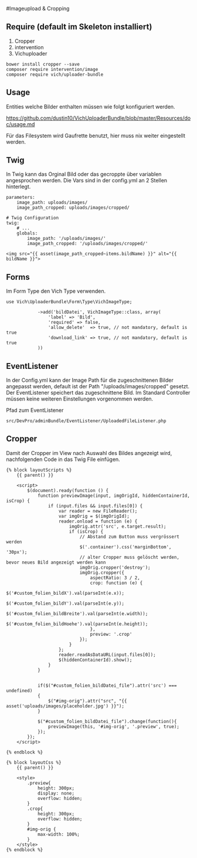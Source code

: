 #Imageupload & Cropping

## Require (default im Skeleton installiert)

1. Cropper 
2. intervention
3. Vichuploader

```
bower install cropper --save
composer require intervention/image
composer require vich/uploader-bundle
```

## Usage

Entities welche Bilder enthalten müssen wie folgt konfiguriert werden.

https://github.com/dustin10/VichUploaderBundle/blob/master/Resources/doc/usage.md

Für das Filesystem wird Gaufrette benutzt, hier muss nix weiter eingestellt werden.

## Twig

In Twig kann das Orginal Bild oder das gecroppte über variablen angesprochen werden. Die Vars sind 
in der config.yml an 2 Stellen hinterlegt.

```
parameters:
    image_path: uploads/images/
    image_path_cropped: uploads/images/cropped/
```

```
# Twig Configuration
twig:
    # ...
    globals:
        image_path: '/uploads/images/'
        image_path_cropped: '/uploads/images/cropped/'
```

```
<img src="{{ asset(image_path_cropped~items.bildName) }}" alt="{{ bildName }}">
```

## Forms

Im Form Type den Vich Type verwenden.

```
use Vich\UploaderBundle\Form\Type\VichImageType;

            ->add('bildDatei', VichImageType::class, array(
                'label' => 'Bild',
                'required' => false,
                'allow_delete'  => true, // not mandatory, default is true
                'download_link' => true, // not mandatory, default is true
            ))
```

## EventListener

In der Config.yml kann der Image Path für die zugeschnittenen Bilder angepasst werden, default ist der Path "/uploads/images/cropped" 
gesetzt. Der EventListener speichert das zugeschnittene Bild. Im Standard Controller müssen keine weiteren Einstellungen vorgenommen werden.

Pfad zum EventListener
```
src/DevPro/adminBundle/EventListener/UploadedFileListener.php
```

## Cropper

Damit der Cropper im View nach Auswahl des Bildes angezeigt wird, nachfolgenden Code in das Twig File einfügen.

```
{% block layoutScripts %}
    {{ parent() }}
    
    <script>
        $(document).ready(function () {
            function previewImage(input, imgOrigId, hiddenContainerId, isCrop) {
                if (input.files && input.files[0]) {
                    var reader = new FileReader();
                    var imgOrig = $(imgOrigId);
                    reader.onload = function (e) {
                        imgOrig.attr('src', e.target.result);
                        if (isCrop) {
                            // Abstand zum Button muss vergrössert werden
                            $('.container').css('marginBottom', '30px');
                            // alter Cropper muss gelöscht werden, bevor neues Bild angezeigt werden kann
                            imgOrig.cropper('destroy');
                            imgOrig.cropper({
                                aspectRatio: 3 / 2,
                                crop: function (e) {
                                    $('#custom_folien_bildX').val(parseInt(e.x));
                                    $('#custom_folien_bildY').val(parseInt(e.y));
                                    $('#custom_folien_bildBreite').val(parseInt(e.width));
                                    $('#custom_folien_bildHoehe').val(parseInt(e.height));
                                },
                                preview: '.crop'
                            });
                        }
                    };
                    reader.readAsDataURL(input.files[0]);
                    $(hiddenContainerId).show();
                }
            }


            if($("#custom_folien_bildDatei_file").attr('src') === undefined)
            {
                $("#img-orig").attr("src", "{{ asset('uploads/images/placeholder.jpg') }}");
            }

            $("#custom_folien_bildDatei_file").change(function(){
                previewImage(this, '#img-orig', '.preview', true);
            });
        });
    </script>

{% endblock %}

{% block layoutCss %}
    {{ parent() }}

    <style>
        .preview{
            height: 300px;
            display: none;
            overflow: hidden;
        }
        .crop{
            height: 300px;
            overflow: hidden;
        }
        #img-orig {
            max-width: 100%;
        }
    </style>
{% endblock %}
```



